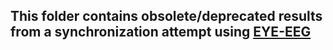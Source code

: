 ## This folder contains obsolete/deprecated results from a synchronization attempt using [EYE-EEG](github.com/olafdimigen/eye-eeg/tree/master)
